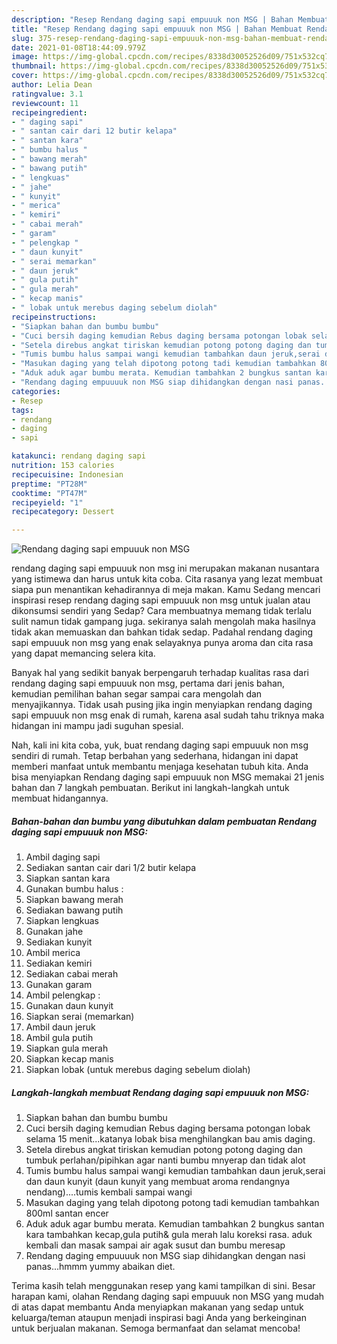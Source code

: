 ```yaml
---
description: "Resep Rendang daging sapi empuuuk non MSG | Bahan Membuat Rendang daging sapi empuuuk non MSG Yang Bisa Manjain Lidah"
title: "Resep Rendang daging sapi empuuuk non MSG | Bahan Membuat Rendang daging sapi empuuuk non MSG Yang Bisa Manjain Lidah"
slug: 375-resep-rendang-daging-sapi-empuuuk-non-msg-bahan-membuat-rendang-daging-sapi-empuuuk-non-msg-yang-bisa-manjain-lidah
date: 2021-01-08T18:44:09.979Z
image: https://img-global.cpcdn.com/recipes/8338d30052526d09/751x532cq70/rendang-daging-sapi-empuuuk-non-msg-foto-resep-utama.jpg
thumbnail: https://img-global.cpcdn.com/recipes/8338d30052526d09/751x532cq70/rendang-daging-sapi-empuuuk-non-msg-foto-resep-utama.jpg
cover: https://img-global.cpcdn.com/recipes/8338d30052526d09/751x532cq70/rendang-daging-sapi-empuuuk-non-msg-foto-resep-utama.jpg
author: Lelia Dean
ratingvalue: 3.1
reviewcount: 11
recipeingredient:
- " daging sapi"
- " santan cair dari 12 butir kelapa"
- " santan kara"
- " bumbu halus "
- " bawang merah"
- " bawang putih"
- " lengkuas"
- " jahe"
- " kunyit"
- " merica"
- " kemiri"
- " cabai merah"
- " garam"
- " pelengkap "
- " daun kunyit"
- " serai memarkan"
- " daun jeruk"
- " gula putih"
- " gula merah"
- " kecap manis"
- " lobak untuk merebus daging sebelum diolah"
recipeinstructions:
- "Siapkan bahan dan bumbu bumbu"
- "Cuci bersih daging kemudian Rebus daging bersama potongan lobak selama 15 menit...katanya lobak bisa menghilangkan bau amis daging."
- "Setela direbus angkat tiriskan kemudian potong potong daging dan tumbuk perlahan/pipihkan agar nanti bumbu mnyerap dan tidak alot"
- "Tumis bumbu halus sampai wangi kemudian tambahkan daun jeruk,serai dan daun kunyit (daun kunyit yang membuat aroma rendangnya nendang)....tumis kembali sampai wangi"
- "Masukan daging yang telah dipotong potong tadi kemudian tambahkan 800ml santan encer"
- "Aduk aduk agar bumbu merata. Kemudian tambahkan 2 bungkus santan kara tambahkan kecap,gula putih&amp; gula merah lalu koreksi rasa. aduk kembali dan masak sampai air agak susut dan bumbu meresap"
- "Rendang daging empuuuuk non MSG siap dihidangkan dengan nasi panas...hmmm yummy abaikan diet."
categories:
- Resep
tags:
- rendang
- daging
- sapi

katakunci: rendang daging sapi 
nutrition: 153 calories
recipecuisine: Indonesian
preptime: "PT28M"
cooktime: "PT47M"
recipeyield: "1"
recipecategory: Dessert

---
```



![Rendang daging sapi empuuuk non MSG](https://img-global.cpcdn.com/recipes/8338d30052526d09/751x532cq70/rendang-daging-sapi-empuuuk-non-msg-foto-resep-utama.jpg)


rendang daging sapi empuuuk non msg ini merupakan makanan nusantara yang istimewa dan harus untuk kita coba. Cita rasanya yang lezat membuat siapa pun menantikan kehadirannya di meja makan.
Kamu Sedang mencari inspirasi resep rendang daging sapi empuuuk non msg untuk jualan atau dikonsumsi sendiri yang Sedap? Cara membuatnya memang tidak terlalu sulit namun tidak gampang juga. sekiranya salah mengolah maka hasilnya tidak akan memuaskan dan bahkan tidak sedap. Padahal rendang daging sapi empuuuk non msg yang enak selayaknya punya aroma dan cita rasa yang dapat memancing selera kita.



Banyak hal yang sedikit banyak berpengaruh terhadap kualitas rasa dari rendang daging sapi empuuuk non msg, pertama dari jenis bahan, kemudian pemilihan bahan segar sampai cara mengolah dan menyajikannya. Tidak usah pusing jika ingin menyiapkan rendang daging sapi empuuuk non msg enak di rumah, karena asal sudah tahu triknya maka hidangan ini mampu jadi suguhan spesial.


Nah, kali ini kita coba, yuk, buat rendang daging sapi empuuuk non msg sendiri di rumah. Tetap berbahan yang sederhana, hidangan ini dapat memberi manfaat untuk membantu menjaga kesehatan tubuh kita. Anda bisa menyiapkan Rendang daging sapi empuuuk non MSG memakai 21 jenis bahan dan 7 langkah pembuatan. Berikut ini langkah-langkah untuk membuat hidangannya.

<!--inarticleads1-->

##### Bahan-bahan dan bumbu yang dibutuhkan dalam pembuatan Rendang daging sapi empuuuk non MSG:

1. Ambil  daging sapi
1. Sediakan  santan cair dari 1/2 butir kelapa
1. Siapkan  santan kara
1. Gunakan  bumbu halus :
1. Siapkan  bawang merah
1. Sediakan  bawang putih
1. Siapkan  lengkuas
1. Gunakan  jahe
1. Sediakan  kunyit
1. Ambil  merica
1. Sediakan  kemiri
1. Sediakan  cabai merah
1. Gunakan  garam
1. Ambil  pelengkap :
1. Gunakan  daun kunyit
1. Siapkan  serai (memarkan)
1. Ambil  daun jeruk
1. Ambil  gula putih
1. Siapkan  gula merah
1. Siapkan  kecap manis
1. Siapkan  lobak (untuk merebus daging sebelum diolah)




<!--inarticleads2-->

##### Langkah-langkah membuat Rendang daging sapi empuuuk non MSG:

1. Siapkan bahan dan bumbu bumbu
1. Cuci bersih daging kemudian Rebus daging bersama potongan lobak selama 15 menit...katanya lobak bisa menghilangkan bau amis daging.
1. Setela direbus angkat tiriskan kemudian potong potong daging dan tumbuk perlahan/pipihkan agar nanti bumbu mnyerap dan tidak alot
1. Tumis bumbu halus sampai wangi kemudian tambahkan daun jeruk,serai dan daun kunyit (daun kunyit yang membuat aroma rendangnya nendang)....tumis kembali sampai wangi
1. Masukan daging yang telah dipotong potong tadi kemudian tambahkan 800ml santan encer
1. Aduk aduk agar bumbu merata. Kemudian tambahkan 2 bungkus santan kara tambahkan kecap,gula putih&amp; gula merah lalu koreksi rasa. aduk kembali dan masak sampai air agak susut dan bumbu meresap
1. Rendang daging empuuuuk non MSG siap dihidangkan dengan nasi panas...hmmm yummy abaikan diet.




Terima kasih telah menggunakan resep yang kami tampilkan di sini. Besar harapan kami, olahan Rendang daging sapi empuuuk non MSG yang mudah di atas dapat membantu Anda menyiapkan makanan yang sedap untuk keluarga/teman ataupun menjadi inspirasi bagi Anda yang berkeinginan untuk berjualan makanan. Semoga bermanfaat dan selamat mencoba!
